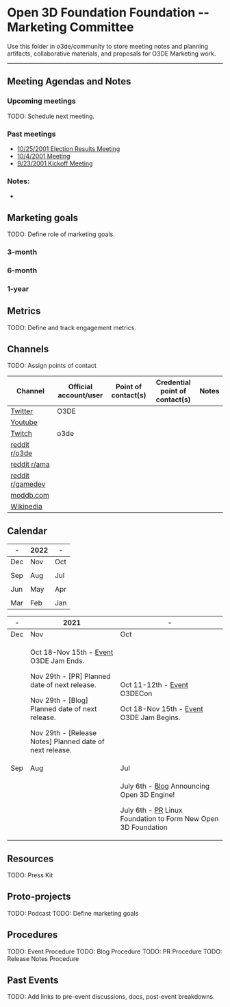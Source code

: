 # Open 3D  Foundation Foundation -- Marketing Committee

Use this folder in o3de/community to store meeting notes and planning artifacts, collaborative materials, and proposals for O3DE Marketing work.

---

## Meeting Agendas and Notes

### Upcoming meetings

TODO: Schedule next meeting.

### Past meetings

* [10/25/2001 Election Results Meeting](meeting-notes/meeting-agenda-2021-10-25.md)
* [10/4/2001 Meeting](meeting-notes/meeting-agenda-2021-10-4.md)
* [9/23/2001 Kickoff Meeting](meeting-notes/meeting-agenda-2021-9-23.md)

### Notes:

* 
## Marketing goals

TODO: Define role of marketing goals.

### 3-month

### 6-month

### 1-year

## Metrics

TODO: Define and track engagement metrics.

## Channels

TODO:  Assign points of contact

| Channel | Official account/user | Point of contact(s) | Credential point of contact(s) | Notes |
|-|-|-|-|-|
| [Twitter](https://twitter.com/o3dengine) | O3DE | | | | 
| [Youtube](https://www.youtube.com/channel/UCTC8GDw1XidOTUBEFRbN-sA) | | | | | 
| [Twitch](https://www.twitch.tv/o3de) | o3de | | |  |
| [reddit r/o3de](https://www.reddit.com/r/O3DE/) | | | | | 
| [reddit r/ama](https://www.reddit.com/r/AMA/) |  | |  | 
| [reddit r/gamedev](https://www.reddit.com/r/gamedev/) | | |  | 
| [moddb.com](https://www.moddb.com/) |  |  |  |
| [Wikipedia](https://en.wikipedia.org/wiki/Open_3D_Engine) | | |  | 

## Calendar

| - | 2022 | - | 
|-|-|-|
| Dec | Nov | Oct |
||||
| Sep | Aug | Jul |
||||
| Jun | May | Apr |
||||
| Mar | Feb | Jan |

| - | 2021 | - | 
|-|-|-|
| Dec | Nov | Oct |
|| <p>Oct 18-Nov 15th - [Event](https://itch.io/jam/o3de-jam-1) O3DE Jam Ends.</p><p>Nov 29th - [PR] Planned date of next release.</p><p>Nov 29th - [Blog] Planned date of next release.</p><p>Nov 29th - [Release Notes] Planned date of next release.</p> | <p>Oct 11-12th - [Event](https://events.linuxfoundation.org/o3decon/) O3DECon</p><p>Oct 18-Nov 15th - [Event](https://itch.io/jam/o3de-jam-1) O3DE Jam Begins.</p> |
| Sep | Aug | Jul |
||| <p>July 6th - [Blog](https://o3de.org/blog/posts/welcome-post/) Announcing Open 3D Engine!</p><p>July 6th - [PR](https://www.linuxfoundation.org/press-release/linux-foundation-to-form-new-open-3d-foundation/) Linux Foundation to Form New Open 3D Foundation</p> |

## Resources

TODO: Press Kit

## Proto-projects

TODO: Podcast
TODO: Define marketing goals

## Procedures

TODO: Event Procedure
TODO: Blog Procedure
TODO: PR Procedure
TODO: Release Notes Procedure

## Past Events

TODO: Add links to pre-event discussions, docs, post-event breakdowns.
